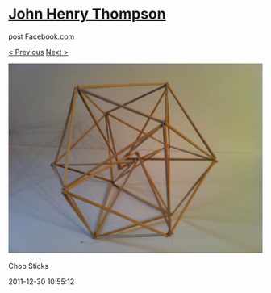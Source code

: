# [John Henry Thompson](../README.md)
post Facebook.com

[< Previous](2011-12-30-4.md) [Next >](2011-12-30-6.md)

[![](../media/2011-12-30/Chop-Sticks-2.jpg)](../README.md)

Chop Sticks

2011-12-30 10:55:12
